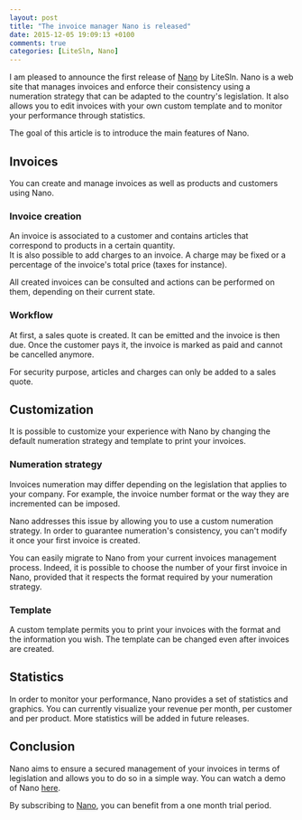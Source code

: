 ```yaml
---
layout: post
title: "The invoice manager Nano is released"
date: 2015-12-05 19:09:13 +0100
comments: true
categories: [LiteSln, Nano]
---
```

I am pleased to announce the first release of [Nano](https://nano.litesln.com) by LiteSln. Nano is a web site that manages invoices and enforce their consistency using a numeration strategy that can be adapted to the country's legislation. It also allows you to edit invoices with your own custom template and to monitor your performance through statistics.

The goal of this article is to introduce the main features of Nano.

<!-- more -->

## Invoices

You can create and manage invoices as well as products and customers using Nano.

### Invoice creation

An invoice is associated to a customer and contains articles that correspond to products in a certain quantity.  
It is also possible to add charges to an invoice. A charge may be fixed or a percentage of the invoice's total price (taxes for instance).

All created invoices can be consulted and actions can be performed on them, depending on their current state.

### Workflow

At first, a sales quote is created. It can be emitted and the invoice is then due. Once the customer pays it, the invoice is marked as paid and cannot be cancelled anymore.

For security purpose, articles and charges can only be added to a sales quote.

## Customization

It is possible to customize your experience with Nano by changing the default numeration strategy and template to print your invoices.

### Numeration strategy

Invoices numeration may differ depending on the legislation that applies to your company.
For example, the invoice number format or the way they are incremented can be imposed.

Nano addresses this issue by allowing you to use a custom numeration strategy. In order to guarantee numeration's consistency, you can't modify it once your first invoice is created.

You can easily migrate to Nano from your current invoices management process. Indeed, it is possible to choose the number of your first invoice in Nano, provided that it respects the format required by your numeration strategy.

### Template

A custom template permits you to print your invoices with the format and the information you wish. The template can be changed even after invoices are created.

## Statistics

In order to monitor your performance, Nano provides a set of statistics and graphics.
You can currently visualize your revenue per month, per customer and per product. More statistics will be added in future releases.

## Conclusion

Nano aims to ensure a secured management of your invoices in terms of legislation and allows you to do so in a simple way. You can watch a demo of Nano [here](https://www.youtube.com/watch?v=6_XCBTwu7tE).

By subscribing to [Nano](https://nano.litesln.com), you can benefit from a one month trial period.